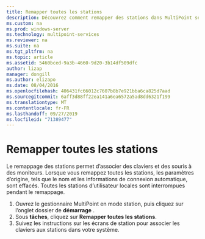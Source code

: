 ```yaml
---
title: Remapper toutes les stations
description: Découvrez comment remapper des stations dans MultiPoint services
ms.custom: na
ms.prod: windows-server
ms.technology: multipoint-services
ms.reviewer: na
ms.suite: na
ms.tgt_pltfrm: na
ms.topic: article
ms.assetid: 5460bced-9a3b-4660-9d20-3b14df509dfc
author: lizap
manager: dongill
ms.author: elizapo
ms.date: 08/04/2016
ms.openlocfilehash: 406431fc66012c7607b8b7e921bba6ca825d7aad
ms.sourcegitcommit: 6aff3d88ff22ea141a6ea6572a5ad8dd6321f199
ms.translationtype: MT
ms.contentlocale: fr-FR
ms.lasthandoff: 09/27/2019
ms.locfileid: "71389477"
---
```

# <a name="remap-all-stations"></a>Remapper toutes les stations
Le remappage des stations permet d’associer des claviers et des souris à des moniteurs. Lorsque vous remappez toutes les stations, les paramètres d’origine, tels que le nom et les informations de connexion automatique, sont effacés. Toutes les stations d’utilisateur locales sont interrompues pendant le remappage.  
  
1.  Ouvrez le gestionnaire MultiPoint en mode station, puis cliquez sur l’onglet dossier de **démarrage** .  
2.  Sous **tâches**, cliquez sur **Remapper toutes les stations**.  
3. Suivez les instructions sur les écrans de station pour associer les claviers aux stations dans votre système.